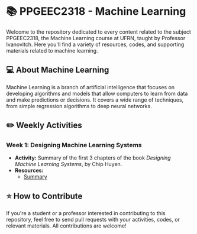 # 📚 PPGEEC2318 - Machine Learning

Welcome to the repository dedicated to every content related to the subject PPGEEC2318, the Machine Learning course at UFRN, taught by Professor Ivanovitch. Here you'll find a variety of resources, codes, and supporting materials related to machine learning.

## 💻 About Machine Learning

Machine Learning is a branch of artificial intelligence that focuses on developing algorithms and models that allow computers to learn from data and make predictions or decisions. It covers a wide range of techniques, from simple regression algorithms to deep neural networks.

## ✏️ Weekly Activities

### Week 1: Designing Machine Learning Systems
- **Activity:** Summary of the first 3 chapters of the book _Designing Machine Learning Systems_, by Chip Huyen. 
- **Resources:**
  - [Summary]()

## ⭐ How to Contribute

If you're a student or a professor interested in contributing to this repository, feel free to send pull requests with your activities, codes, or relevant materials. All contributions are welcome!
